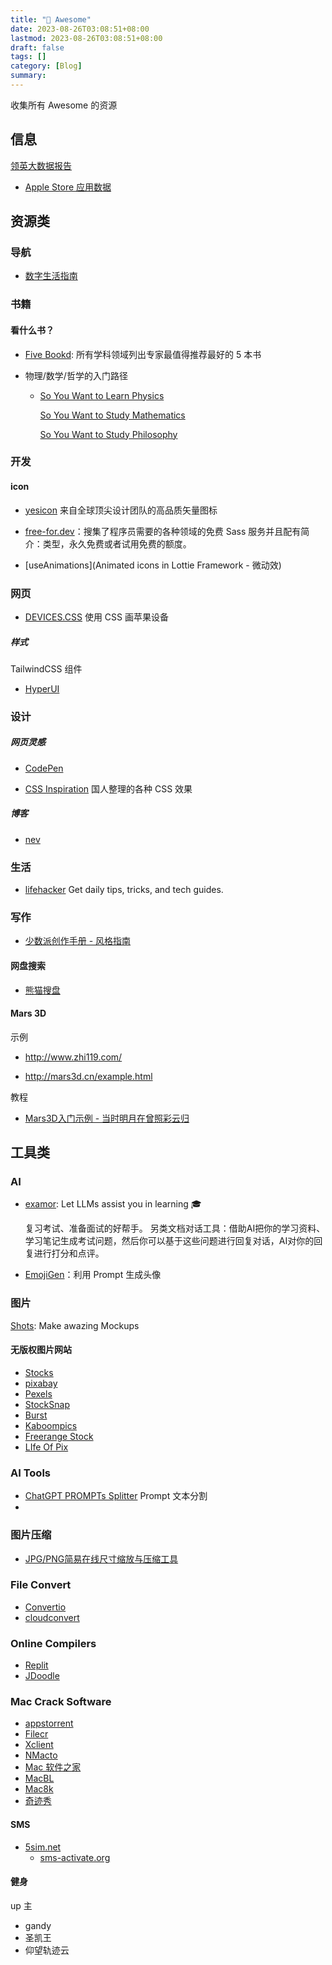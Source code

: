 ```yaml
---
title: "🤩 Awesome"
date: 2023-08-26T03:08:51+08:00
lastmod: 2023-08-26T03:08:51+08:00
draft: false
tags: []
category: [Blog]
summary: 
---
```


收集所有 Awesome 的资源

## 信息



[领英大数据报告](https://business.linkedin.com/zh-cn/talent-solutions/recruiting-resources-tips?selectedFilter=all)

- [Apple Store 应用数据](https://www.qimai.cn)

## 资源类

### 导航

- [数字生活指南](https://nav.guidebook.top)

### 书籍

#### 看什么书？

- [Five Bookd](https://fivebooks.com): 所有学科领域列出专家最值得推荐最好的 5 本书

- 物理/数学/哲学的入门路径

  - [So You Want to Learn Physics](https://www.susanrigetti.com/physics)

    [So You Want to Study Mathematics](https://www.susanrigetti.com/math)

    [So You Want to Study Philosophy](https://www.susanrigetti.com/philosophy)

### 开发

#### icon

- [yesicon](https://yesicon.app) 来自全球顶尖设计团队的高品质矢量图标

- [free-for.dev](https://free-for.dev/#/?id=free-fordev)：搜集了程序员需要的各种领域的免费 Sass 服务并且配有简介：类型，永久免费或者试用免费的额度。

- [useAnimations](Animated icons in Lottie Framework - 微动效)

### 网页

- [DEVICES.CSS](https://devicescss.xyz/) 使用 CSS 画苹果设备

##### 样式

TailwindCSS 组件

- [HyperUI](https://www.hyperui.dev/)

### 设计

##### 网页灵感

- [CodePen](https://codepen.io)

- [CSS Inspiration](https://chokcoco.github.io/CSS-Inspiration/#/./svg/alipay-ar-scan) 国人整理的各种 CSS 效果

##### 博客

- [nev](https://nevflynn.com)

### 生活

- [lifehacker](https://lifehacker.com/) Get daily tips, tricks, and tech guides.

### 写作

- [少数派创作手册 - 风格指南](https://manual.sspai.com/rules/style/#_8)

#### 网盘搜索

- [熊猫搜盘](https://www.sopandas.cn)

#### Mars 3D

示例

- http://www.zhi119.com/

- http://mars3d.cn/example.html

教程

- [Mars3D入门示例 - 当时明月在曾照彩云归](https://www.cnblogs.com/jiujiubashiyi/p/17094233.html)

## 工具类

### AI

- [examor](https://github.com/codeacme17/examor): Let LLMs assist you in learning 🎓

  复习考试、准备面试的好帮手。 另类文档对话工具：借助AI把你的学习资料、学习笔记生成考试问题，然后你可以基于这些问题进行回复对话，AI对你的回复进行打分和点评。
  
- [EmojiGen](https://emoji.fly.dev)：利用 Prompt 生成头像

### 图片

[Shots](https://shots.so/): Make awazing Mockups

#### 无版权图片网站

- [Stocks](https://link.zhihu.com/?target=https%3A//tigdig.com/5817410) 
- [pixabay](https://pixabay.com/)
- [Pexels](https://www.pexels.com/)
- [StockSnap](https://stocksnap.io/)
- [Burst](https://burst.shopify.com/)
- [Kaboompics](https://kaboompics.com/)
- [Freerange Stock](https://freerangestock.com/)
-  [LIfe Of Pix](https://www.lifeofpix.com/)

### AI Tools

- [ChatGPT PROMPTs Splitter](https://chatgpt-prompt-splitter.jjdiaz.dev) Prompt 文本分割
- 

### 图片压缩

- [JPG/PNG简易在线尺寸缩放与压缩工具](https://www.zhangxinxu.com/sp/tinyimg/)

### File Convert

- [Convertio](https://convertio.co/)
- [cloudconvert](https://convertio.co/)

### Online Compilers

- [Replit](https://replit.com/)
- [JDoodle](https://www.jdoodle.com/)

### Mac Crack Software

- [appstorrent](https://appstorrent.ru)
- [Filecr](https://filecr.com/ms-windows/?id=891393720000)
- [Xclient](https://xclient.info)
- [NMacto](https://nmac.to/category/apps/)
- [Mac 软件之家](https://www.macapp.so)
- [MacBL](https://www.macbl.com)
- [Mac8k](https://www.mac8k.com)
- [奇迹秀](https://www.qijishow.com)

#### SMS

- [5sim.net](https://5sim.net/)
  - [sms-activate.org](https://sms-activate.org/)

#### 健身

up 主

- gandy
- 圣凯王
- 仰望轨迹云
